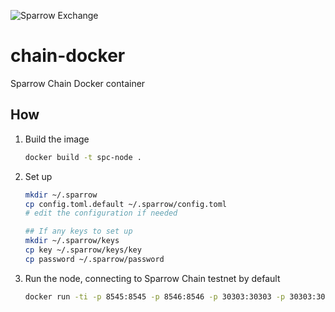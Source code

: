 ![Sparrow Exchange](https://www.sparrowexchange.com/img/logo.png)

# chain-docker

Sparrow Chain Docker container

## How

1. Build the image

    ```bash
    docker build -t spc-node .
    ```

1. Set up

    ```bash
    mkdir ~/.sparrow
    cp config.toml.default ~/.sparrow/config.toml
    # edit the configuration if needed

    ## If any keys to set up
    mkdir ~/.sparrow/keys
    cp key ~/.sparrow/keys/key
    cp password ~/.sparrow/password
    ```
1. Run the node, connecting to Sparrow Chain testnet by default

    ```bash
    docker run -ti -p 8545:8545 -p 8546:8546 -p 30303:30303 -p 30303:30303/udp -v ~/.sparrow/:/root/.local/share/io.parity.ethereum/ spc-node --base-path /root/.local/share/io.parity.ethereum/ --config /root/.local/share/io.parity.ethereum/config.toml
    ```
